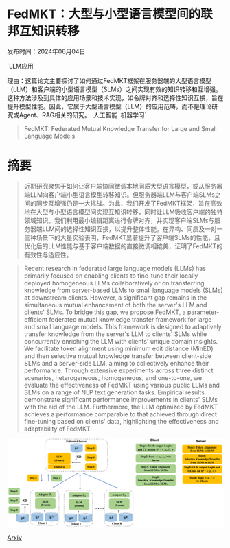 # FedMKT：大型与小型语言模型间的联邦互知识转移

发布时间：2024年06月04日

`LLM应用

理由：这篇论文主要探讨了如何通过FedMKT框架在服务器端的大型语言模型（LLM）和客户端的小型语言模型（SLMs）之间实现有效的知识转移和互增强。这种方法涉及到具体的应用场景和技术实现，如令牌对齐和选择性知识互换，旨在提升模型性能。因此，它属于大型语言模型（LLM）的应用范畴，而不是理论研究或Agent、RAG相关的研究。` `人工智能` `机器学习`

> FedMKT: Federated Mutual Knowledge Transfer for Large and Small Language Models

# 摘要

> 近期研究聚焦于如何让客户端协同微调本地同质大型语言模型，或从服务器端LLM向客户端小型语言模型转移知识。但服务器端LLM与客户端SLMs之间的同步互增强仍是一大挑战。为此，我们开发了FedMKT框架，旨在高效地在大型与小型语言模型间实现互知识转移，同时让LLM吸收客户端的独特领域知识。我们利用最小编辑距离进行令牌对齐，并实现客户端SLMs与服务器端LLM间的选择性知识互换，以提升整体性能。在异构、同质及一对一三种场景下的大量实验表明，FedMKT显著提升了客户端SLMs的性能，且优化后的LLM性能与基于客户端数据的直接微调相媲美，证明了FedMKT的有效性与适应性。

> Recent research in federated large language models (LLMs) has primarily focused on enabling clients to fine-tune their locally deployed homogeneous LLMs collaboratively or on transferring knowledge from server-based LLMs to small language models (SLMs) at downstream clients. However, a significant gap remains in the simultaneous mutual enhancement of both the server's LLM and clients' SLMs. To bridge this gap, we propose FedMKT, a parameter-efficient federated mutual knowledge transfer framework for large and small language models. This framework is designed to adaptively transfer knowledge from the server's LLM to clients' SLMs while concurrently enriching the LLM with clients' unique domain insights. We facilitate token alignment using minimum edit distance (MinED) and then selective mutual knowledge transfer between client-side SLMs and a server-side LLM, aiming to collectively enhance their performance. Through extensive experiments across three distinct scenarios, heterogeneous, homogeneous, and one-to-one, we evaluate the effectiveness of FedMKT using various public LLMs and SLMs on a range of NLP text generation tasks. Empirical results demonstrate significant performance improvements in clients' SLMs with the aid of the LLM. Furthermore, the LLM optimized by FedMKT achieves a performance comparable to that achieved through direct fine-tuning based on clients' data, highlighting the effectiveness and adaptability of FedMKT.

![FedMKT：大型与小型语言模型间的联邦互知识转移](../../../paper_images/2406.02224/fedmkt_framework.png)

[Arxiv](https://arxiv.org/abs/2406.02224)